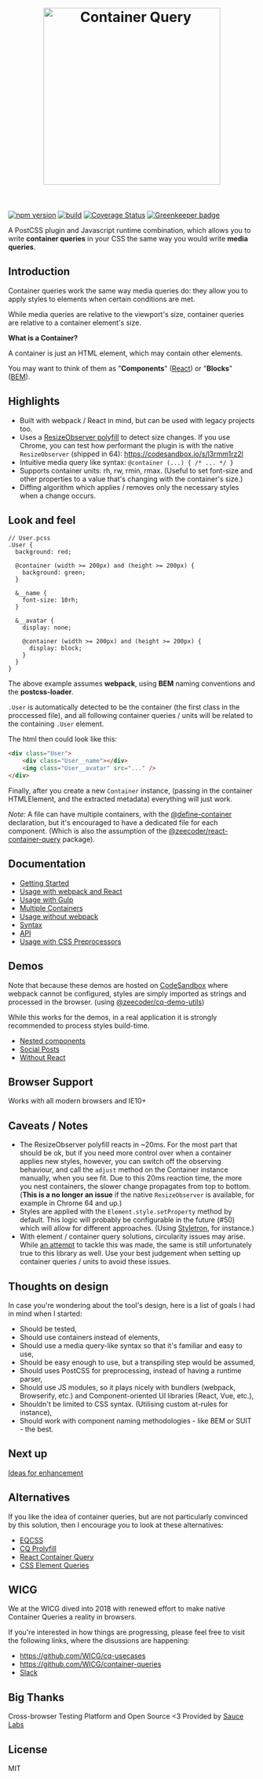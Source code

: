 <h1 align="center">
	<br>
	<img width="360" src="https://rawgit.com/ZeeCoder/container-query/master/media/Logo.png" alt="Container Query">
	<br>
    <br>
</h1>

[![npm version](https://badge.fury.io/js/%40zeecoder%2Fcontainer-query.svg)](https://npmjs.com/package/@zeecoder/container-query)
[![build](https://travis-ci.org/ZeeCoder/container-query.svg?branch=master)](https://travis-ci.org/ZeeCoder/container-query)
[![Coverage Status](https://coveralls.io/repos/github/ZeeCoder/container-query/badge.svg?branch=master)](https://coveralls.io/github/ZeeCoder/container-query?branch=master)
[![Greenkeeper badge](https://badges.greenkeeper.io/ZeeCoder/container-query.svg)](https://greenkeeper.io/)

A PostCSS plugin and Javascript runtime combination, which allows you to write
**container queries** in your CSS the same way you would write **media queries**.

## Introduction

Container queries work the same way media queries do: they allow you to apply
styles to elements when certain conditions are met.

While media queries are relative to the viewport's size, container queries are
relative to a container element's size.

**What is a Container?**

A container is just an HTML element, which may contain other elements.

You may want to think of them as "**Components**" ([React](https://facebook.github.io/react/docs/components-and-props.html))
or "**Blocks**" ([BEM](http://getbem.com/naming/)).

## Highlights

* Built with webpack / React in mind, but can be used with legacy projects too.
* Uses a [ResizeObserver polyfill](https://github.com/que-etc/resize-observer-polyfill)
  to detect size changes. If you use Chrome, you can test how performant the plugin
  is with the native `ResizeObserver` (shipped in 64): https://codesandbox.io/s/l3rmm1rz2l
* Intuitive media query like syntax: `@container (...) { /* ... */ }`
* Supports container units: rh, rw, rmin, rmax. (Useful to set font-size
  and other properties to a value that's changing with the container's size.)
* Diffing algorithm which applies / removes only the necessary styles when a
  change occurs.

## Look and feel

```pcss
// User.pcss
.User {
  background: red;

  @container (width >= 200px) and (height >= 200px) {
    background: green;
  }

  &__name {
    font-size: 10rh;
  }

  &__avatar {
    display: none;

    @container (width >= 200px) and (height >= 200px) {
      display: block;
    }
  }
}
```

The above example assumes **webpack**, using **BEM** naming conventions and the
**postcss-loader**.

`.User` is automatically detected to be the container (the first class in the
proccessed file), and all following container queries / units will be related
to the containing `.User` element.

The html then could look like this:

```html
<div class="User">
    <div class="User__name"></div>
    <img class="User__avatar" src="..." />
</div>
```

Finally, after you create a new `Container` instance, (passing in the container
HTMLElement, and the extracted metadata) everything will just work.

_Note:_ A file can have multiple containers, with the [@define-container](docs/multiple-containers.md)
declaration, but it's encouraged to have a dedicated file for each component.
(Which is also the assumption of the [@zeecoder/react-container-query](https://github.com/ZeeCoder/container-query/tree/master/packages/react-container-query) package).

## Documentation

* [Getting Started](docs/getting-started.md)
* [Usage with webpack and React](docs/webpack-and-react.md)
* [Usage with Gulp](docs/gulp.md)
* [Multiple Containers](docs/multiple-containers.md)
* [Usage without webpack](docs/without-webpack.md)
* [Syntax](docs/syntax.md)
* [API](docs/api.md)
* [Usage with CSS Preprocessors](docs/css-preprocessors.md)

## Demos

Note that because these demos are hosted on [CodeSandbox](https://codesandbox.io)
where webpack cannot be configured, styles are simply imported as strings and
processed in the browser. (using [@zeecoder/cq-demo-utils](https://github.com/ZeeCoder/cq-demo-utils))

While this works for the demos, in a real application it is strongly recommended
to process styles build-time.

* [Nested components](https://codesandbox.io/s/k9n28rkkl7)
* [Social Posts](https://codesandbox.io/s/0l71yp80w)
* [Without React](https://codesandbox.io/s/mo7nr90vmj)

## Browser Support

Works with all modern browsers and IE10+

## Caveats / Notes

* The ResizeObserver polyfill reacts in ~20ms. For the most part that should be ok, but
  if you need more control over when a container applies new styles, however, you
  can switch off the observing behaviour, and call the `adjust` method on the
  Container instance manually, when you see fit.
  Due to this 20ms reaction time, the more you nest containers, the slower change
  propagates from top to bottom. (**This is a no longer an issue** if the native
  `ResizeObserver` is available, for example in Chrome 64 and up.)
* Styles are applied with the `Element.style.setProperty` method by default.
  This logic will probably be configurable in the future (#50) which will allow for
  different approaches. (Using [Styletron](https://github.com/rtsao/styletron), for
  instance.)
* With element / container query solutions, circularity issues may arise. While
  [an attempt](https://github.com/ZeeCoder/container-query/issues/20) to tackle
  this was made, the same is still unfortunately true to this library as well.
  Use your best judgement when setting up container queries / units to avoid these
  issues.

## Thoughts on design

In case you're wondering about the tool's design, here is a list of goals I
had in mind when I started:

* Should be tested,
* Should use containers instead of elements,
* Should use a media query-like syntax so that it's familiar and easy to use,
* Should be easy enough to use, but a transpiling step would be assumed,
* Should uses PostCSS for preprocessing, instead of having a runtime parser,
* Should use JS modules, so it plays nicely with bundlers (webpack, Browserify,
  etc.) and Component-oriented UI libraries (React, Vue, etc.),
* Shouldn't be limited to CSS syntax. (Utilising custom at-rules for instance),
* Should work with component naming methodologies - like BEM or SUIT - the best.

## Next up

[Ideas for enhancement](https://goo.gl/7XtjDe)

## Alternatives

If you like the idea of container queries, but are not particularly
convinced by this solution, then I encourage you to look at these alternatives:

* [EQCSS](https://github.com/eqcss/eqcss)
* [CQ Prolyfill](https://github.com/ausi/cq-prolyfill)
* [React Container Query](https://github.com/d6u/react-container-query)
* [CSS Element Queries](https://github.com/marcj/css-element-queries)

## WICG

We at the WICG dived into 2018 with renewed effort to make native
Container Queries a reality in browsers.

If you're interested in how things are progressing, please feel free to visit
the following links, where the disussions are happening:

* https://github.com/WICG/cq-usecases
* https://github.com/WICG/container-queries
* [Slack](https://join.slack.com/t/containerqueries/shared_invite/enQtMzA2OTc5MDUwNjk1LTEwMWEzNjcwMTY1MGYzYWMyOGMxM2MzNDM1OGZjMjM3NDNiMDMxYTk0YjQxN2FjYTZkYmZkMDZmOWE1ODRkZWI)

## Big Thanks

Cross-browser Testing Platform and Open Source <3 Provided by [Sauce Labs][homepage]

[homepage]: https://saucelabs.com

## License

MIT
